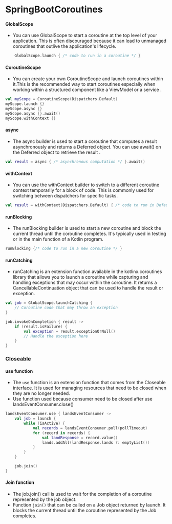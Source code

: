 # SpringBootCoroutines

#### GlobalScope

- You can use GlobalScope to start a coroutine at the top level of your application. This is often discouraged because
  it can lead to unmanaged coroutines that outlive the application's lifecycle.

```kotlin
    GlobalScope.launch { /* code to run in a coroutine */ }
```

#### CoroutineScope

- You can create your own CoroutineScope and launch coroutines within it.This is the recommended way to start
  coroutines especially when working within a structured component like a ViewModel or a service .

```kotlin
val myScope = CoroutineScope(Dispatchers.Default)
myScope.launch {}
myScope.async {}
myScope.async {}.await()
myScope.withContext {}
```

#### async

- The async builder is used to start a coroutine that computes a result asynchronously and returns a Deferred object.
  You can use await() on the Deferred object to retrieve the result .

```kotlin
val result = async { /* asynchronous computation */ }.await()
```

#### withContext

- You can use the withContext builder to switch to a different coroutine context temporarily for a block of code. This
  is commonly used for switching between dispatchers for specific tasks.

```kotlin
val result = withContext(Dispatchers.Default) { /* code to run in Default dispatcher */ }
```

#### runBlocking

- The runBlocking builder is used to start a new coroutine and block the current thread until the coroutine completes.
  It's typically used in testing or in the main function of a Kotlin program.

```kotlin
runBlocking {/* code to run in a new coroutine */ }
```

#### runCatching

- runCatching is an extension function available in the kotlinx.coroutines library that allows you to launch a
  coroutine while capturing and handling exceptions that may occur within the coroutine. It returns a
  CancellableContinuation object that can be used to handle the result or exception.

```kotlin
val job = GlobalScope.launchCatching {
    // Coroutine code that may throw an exception
}

job.invokeOnCompletion { result ->
    if (result.isFailure) {
        val exception = result.exceptionOrNull()
        // Handle the exception here
    }
}
```

### Closeable

#### use function

- The `use` function is an extension function that comes from the Closeable interface. It is used for managing resources
  that need to be closed when they are no longer needed.
- Use function used because consumer need to be closed after use landsEventConsumer.close()

```kotlin
landsEventConsumer.use { landsEventConsumer ->
    val job = launch {
        while (isActive) {
            val records = landsEventConsumer.poll(pollTimeout)
            for (record in records) {
                val landResponse = record.value()
                lands.addAll(landResponse.lands ?: emptyList())
            }
        }
    }

    job.join()
}
```

#### Join function

- The job.join() call is used to wait for the completion of a coroutine represented by the job object.
- Function `join()` that can be called on a Job object returned by launch. It blocks the current thread until the
  coroutine represented by the Job completes.

